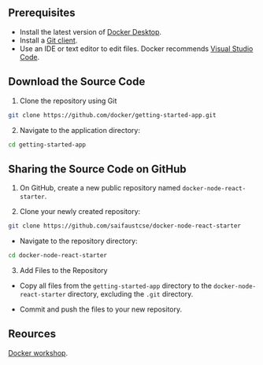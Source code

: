 ## Prerequisites

- Install the latest version of [Docker Desktop](https://docs.docker.com/get-started/get-docker/).
- Install a [Git client](https://git-scm.com/downloads).
- Use an IDE or text editor to edit files. Docker recommends [Visual Studio Code](https://code.visualstudio.com/).

## Download the Source Code

1. Clone the repository using Git

```bash
git clone https://github.com/docker/getting-started-app.git
```

2. Navigate to the application directory:

```bash
cd getting-started-app
```

## Sharing the Source Code on GitHub

1. On GitHub, create a new public repository named `docker-node-react-starter`.

2. Clone your newly created repository:

```bash
git clone https://github.com/saifaustcse/docker-node-react-starter
```

- Navigate to the repository directory:

```bash
cd docker-node-react-starter
```

3. Add Files to the Repository

- Copy all files from the `getting-started-app` directory to the `docker-node-react-starter` directory, excluding the `.git` directory.

- Commit and push the files to your new repository.

## Reources

[Docker workshop](https://docs.docker.com/get-started/workshop/02_our_app/).